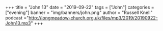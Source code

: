 +++
title = "John 13"
date = "2019-09-22"
tags = ["John"]
categories = ["evening"]
banner = "img/banners/john.png"
author = "Russell Knell"
podcast ="http://longmeadow-church.org.uk/files/mp3/2019/20190922-John13.mp3"
+++
